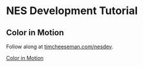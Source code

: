 # NES Development Tutorial

## Color in Motion

Follow along at [timcheeseman.com/nesdev](http://timcheeseman.com/nesdev).

[Color in Motion](http://timcheeseman.com/nesdev/2016/02/06/color-in-motion.html)

